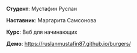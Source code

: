 **Студент**: Мустафин Руслан

**Наставник**: Маргарита Самсонова

**Курс**: Веб для начинающих

**Демо**: https://ruslanmustafin87.github.io/burgers/
